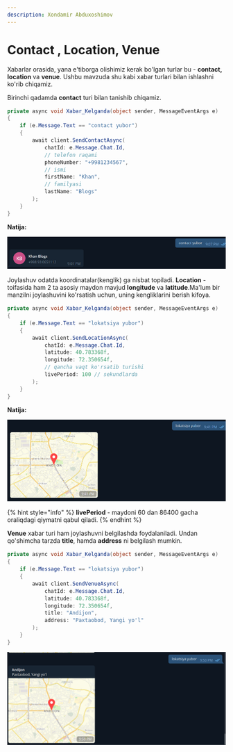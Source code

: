 ```yaml
---
description: Xondamir Abduxoshimov
---
```


# Contact , Location, Venue

Xabarlar orasida, yana e'tiborga olishimiz kerak bo'lgan turlar bu - **contact,** **location** va **venue**. Ushbu mavzuda shu kabi xabar turlari bilan ishlashni ko'rib chiqamiz.

Birinchi qadamda **contact** turi bilan tanishib chiqamiz.

```csharp
private async void Xabar_Kelganda(object sender, MessageEventArgs e)
{
    if (e.Message.Text == "contact yubor")
    {
        await client.SendContactAsync(
            chatId: e.Message.Chat.Id,
            // telefon raqami
            phoneNumber: "+9981234567",
            // ismi
            firstName: "Khan",
            // familyasi
            lastName: "Blogs"
        );
    }
}
```

**Natija:**

![](../../../../.gitbook/assets/image%20%2850%29.png)

Joylashuv  odatda koordinatalar\(kenglik\) ga nisbat topiladi. **Location** - toifasida ham 2 ta asosiy maydon mavjud **longitude** va **latitude**.Ma'lum bir manzilni joylashuvini ko'rsatish uchun, uning kengliklarini berish kifoya.

```csharp
private async void Xabar_Kelganda(object sender, MessageEventArgs e)
{
    if (e.Message.Text == "lokatsiya yubor")
    {
        await client.SendLocationAsync(
            chatId: e.Message.Chat.Id,                                    
            latitude: 40.783368f,                                    
            longitude: 72.350654f,
            // qancha vaqt ko'rsatib turishi
            livePeriod: 100 // sekundlarda
        );
    }
}
```

**Natija:**

![](../../../../.gitbook/assets/image%20%286%29.png)

{% hint style="info" %}
**livePeriod** - maydoni 60 dan 86400 gacha oraliqdagi qiymatni qabul qiladi.
{% endhint %}

**Venue** xabar turi ham joylashuvni belgilashda foydalaniladi. Undan qo'shimcha tarzda **title**, hamda **address** ni belgilash mumkin.

```csharp
private async void Xabar_Kelganda(object sender, MessageEventArgs e)
{
    if (e.Message.Text == "lokatsiya yubor")
    {
        await client.SendVenueAsync(
            chatId: e.Message.Chat.Id, 
            latitude: 40.783368f,                                    
            longitude: 72.350654f,
            title: "Andijon",
            address: "Paxtaobod, Yangi yo'l"
        );
    }
}
```

![](../../../../.gitbook/assets/image%20%2880%29.png)


